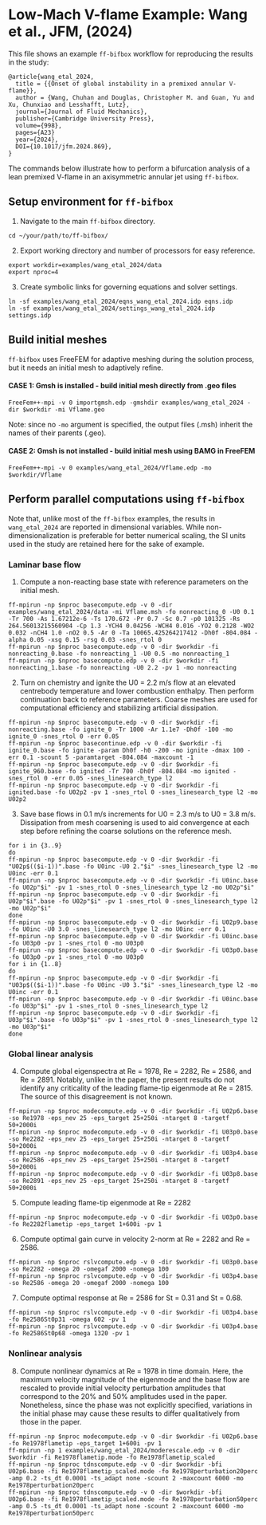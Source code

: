 # Low-Mach V-flame Example: Wang et al., JFM, (2024)
This file shows an example `ff-bifbox` workflow for reproducing the results in the study:
```
@article{wang_etal_2024,
  title = {{Onset of global instability in a premixed annular V-flame}},
  author = {Wang, Chuhan and Douglas, Christopher M. and Guan, Yu and Xu, Chunxiao and Lesshafft, Lutz},
  journal={Journal of Fluid Mechanics},
  publisher={Cambridge University Press},
  volume={998},
  pages={A23}
  year={2024},
  DOI={10.1017/jfm.2024.869},
}
```
The commands below illustrate how to perform a bifurcation analysis of a lean premixed V-flame in an axisymmetric annular jet using `ff-bifbox`.

## Setup environment for `ff-bifbox`
1. Navigate to the main `ff-bifbox` directory.
```
cd ~/your/path/to/ff-bifbox/
```
2. Export working directory and number of processors for easy reference.
```
export workdir=examples/wang_etal_2024/data
export nproc=4
```
3. Create symbolic links for governing equations and solver settings.
```
ln -sf examples/wang_etal_2024/eqns_wang_etal_2024.idp eqns.idp
ln -sf examples/wang_etal_2024/settings_wang_etal_2024.idp settings.idp
```

## Build initial meshes
`ff-bifbox` uses FreeFEM for adaptive meshing during the solution process, but it needs an initial mesh to adaptively refine.
#### CASE 1: Gmsh is installed - build initial mesh directly from .geo files
```
FreeFem++-mpi -v 0 importgmsh.edp -gmshdir examples/wang_etal_2024 -dir $workdir -mi Vflame.geo
```
Note: since no `-mo` argument is specified, the output files (.msh) inherit the names of their parents (.geo).
#### CASE 2: Gmsh is not installed - build initial mesh using BAMG in FreeFEM
```
FreeFem++-mpi -v 0 examples/wang_etal_2024/Vflame.edp -mo $workdir/Vflame
```

## Perform parallel computations using `ff-bifbox`
Note that, unlike most of the `ff-bifbox` examples, the results in `wang_etal_2024` are reported in dimensional variables. While non-dimensionalization is preferable for better numerical scaling, the SI units used in the study are retained here for the sake of example.
### Laminar base flow
1. Compute a non-reacting base state with reference parameters on the initial mesh.
```
ff-mpirun -np $nproc basecompute.edp -v 0 -dir examples/wang_etal_2024/data -mi Vflame.msh -fo nonreacting_0 -U0 0.1 -Tr 700 -As 1.67212e-6 -Ts 170.672 -Pr 0.7 -Sc 0.7 -p0 101325 -Rs 264.56013215560904 -Cp 1.3 -YCH4 0.04256 -WCH4 0.016 -YO2 0.2128 -WO2 0.032 -nCH4 1.0 -nO2 0.5 -Ar 0 -Ta 10065.425264217412 -Dh0f -804.084 -alpha 0.05 -xsg 0.15 -rsg 0.03 -snes_rtol 0
ff-mpirun -np $nproc basecompute.edp -v 0 -dir $workdir -fi nonreacting_0.base -fo nonreacting_1 -U0 0.5 -mo nonreacting_1
ff-mpirun -np $nproc basecompute.edp -v 0 -dir $workdir -fi nonreacting_1.base -fo nonreacting -U0 2.2 -pv 1 -mo nonreacting
```

2. Turn on chemistry and ignite the U0 = 2.2 m/s flow at an elevated centrebody temperature and lower combustion enthalpy. Then perform continuation back to reference parameters. Coarse meshes are used for computational efficiency and stabilizing artificial dissipation. 
```
ff-mpirun -np $nproc basecompute.edp -v 0 -dir $workdir -fi nonreacting.base -fo ignite_0 -Tr 1000 -Ar 1.1e7 -Dh0f -100 -mo ignite_0 -snes_rtol 0 -err 0.05
ff-mpirun -np $nproc basecontinue.edp -v 0 -dir $workdir -fi ignite_0.base -fo ignite -param Dh0f -h0 -200 -mo ignite -dmax 100 -err 0.1 -scount 5 -paramtarget -804.084 -maxcount -1
ff-mpirun -np $nproc basecompute.edp -v 0 -dir $workdir -fi ignite_960.base -fo ignited -Tr 700 -Dh0f -804.084 -mo ignited -snes_rtol 0 -err 0.05 -snes_linesearch_type l2
ff-mpirun -np $nproc basecompute.edp -v 0 -dir $workdir -fi ignited.base -fo U02p2 -pv 1 -snes_rtol 0 -snes_linesearch_type l2 -mo U02p2
```

3. Save base flows in 0.1 m/s increments for U0 = 2.3 m/s to U0 = 3.8 m/s. Dissipation from mesh coarsening is used to aid convergence at each step before refining the coarse solutions on the reference mesh.
```
for i in {3..9}
do
ff-mpirun -np $nproc basecompute.edp -v 0 -dir $workdir -fi "U02p$(($i-1))".base -fo U0inc -U0 2."$i" -snes_linesearch_type l2 -mo U0inc -err 0.1
ff-mpirun -np $nproc basecompute.edp -v 0 -dir $workdir -fi U0inc.base -fo U02p"$i" -pv 1 -snes_rtol 0 -snes_linesearch_type l2 -mo U02p"$i"
ff-mpirun -np $nproc basecompute.edp -v 0 -dir $workdir -fi U02p"$i".base -fo U02p"$i" -pv 1 -snes_rtol 0 -snes_linesearch_type l2 -mo U02p"$i"
done
ff-mpirun -np $nproc basecompute.edp -v 0 -dir $workdir -fi U02p9.base -fo U0inc -U0 3.0 -snes_linesearch_type l2 -mo U0inc -err 0.1
ff-mpirun -np $nproc basecompute.edp -v 0 -dir $workdir -fi U0inc.base -fo U03p0 -pv 1 -snes_rtol 0 -mo U03p0
ff-mpirun -np $nproc basecompute.edp -v 0 -dir $workdir -fi U03p0.base -fo U03p0 -pv 1 -snes_rtol 0 -mo U03p0
for i in {1..8}
do
ff-mpirun -np $nproc basecompute.edp -v 0 -dir $workdir -fi "U03p$(($i-1))".base -fo U0inc -U0 3."$i" -snes_linesearch_type l2 -mo U0inc -err 0.1
ff-mpirun -np $nproc basecompute.edp -v 0 -dir $workdir -fi U0inc.base -fo U03p"$i" -pv 1 -snes_rtol 0 -snes_linesearch_type l2
ff-mpirun -np $nproc basecompute.edp -v 0 -dir $workdir -fi U03p"$i".base -fo U03p"$i" -pv 1 -snes_rtol 0 -snes_linesearch_type l2 -mo U03p"$i"
done
```

### Global linear analysis
4. Compute global eigenspectra at Re = 1978, Re = 2282, Re = 2586, and Re = 2891. Notably, unlike in the paper, the present results do not identify any criticality of the leading flame-tip eigenmode at Re = 2815. The source of this disagreement is not known. 
```
ff-mpirun -np $nproc modecompute.edp -v 0 -dir $workdir -fi U02p6.base -so Re1978 -eps_nev 25 -eps_target 25+250i -ntarget 8 -targetf 50+2000i
ff-mpirun -np $nproc modecompute.edp -v 0 -dir $workdir -fi U03p0.base -so Re2282 -eps_nev 25 -eps_target 25+250i -ntarget 8 -targetf 50+2000i
ff-mpirun -np $nproc modecompute.edp -v 0 -dir $workdir -fi U03p4.base -so Re2586 -eps_nev 25 -eps_target 25+250i -ntarget 8 -targetf 50+2000i
ff-mpirun -np $nproc modecompute.edp -v 0 -dir $workdir -fi U03p8.base -so Re2891 -eps_nev 25 -eps_target 25+250i -ntarget 8 -targetf 50+2000i
```
5. Compute leading flame-tip eigenmode at Re = 2282 
```
ff-mpirun -np $nproc modecompute.edp -v 0 -dir $workdir -fi U03p0.base -fo Re2282flametip -eps_target 1+600i -pv 1
```

6. Compute optimal gain curve in velocity 2-norm at Re = 2282 and Re = 2586.
```
ff-mpirun -np $nproc rslvcompute.edp -v 0 -dir $workdir -fi U03p0.base -so Re2282 -omega 20 -omegaf 2000 -nomega 100
ff-mpirun -np $nproc rslvcompute.edp -v 0 -dir $workdir -fi U03p4.base -so Re2586 -omega 20 -omegaf 2000 -nomega 100
```

7. Compute optimal response at Re = 2586 for St = 0.31 and St = 0.68.
```
ff-mpirun -np $nproc rslvcompute.edp -v 0 -dir $workdir -fi U03p4.base -fo Re2586St0p31 -omega 602 -pv 1
ff-mpirun -np $nproc rslvcompute.edp -v 0 -dir $workdir -fi U03p4.base -fo Re2586St0p68 -omega 1320 -pv 1
```

### Nonlinear analysis
8. Compute nonlinear dynamics at Re = 1978 in time domain. Here, the maximum velocity magnitude of the eigenmode and the base flow are rescaled to provide initial velocity perturbation amplitudes that correspond to the 20% and 50% amplitudes used in the paper. Nonetheless, since the phase was not explicitly specified, variations in the initial phase may cause these results to differ qualitatively from those in the paper.
```
ff-mpirun -np $nproc modecompute.edp -v 0 -dir $workdir -fi U02p6.base -fo Re1978flametip -eps_target 1+600i -pv 1
ff-mpirun -np 1 examples/wang_etal_2024/moderescale.edp -v 0 -dir $workdir -fi Re1978flametip.mode -fo Re1978flametip_scaled
ff-mpirun -np $nproc tdnscompute.edp -v 0 -dir $workdir -bfi U02p6.base -fi Re1978flametip_scaled.mode -fo Re1978perturbation20perc -amp 0.2 -ts_dt 0.0001 -ts_adapt none -scount 2 -maxcount 6000 -mo Re1978perturbation20perc
ff-mpirun -np $nproc tdnscompute.edp -v 0 -dir $workdir -bfi U02p6.base -fi Re1978flametip_scaled.mode -fo Re1978perturbation50perc -amp 0.5 -ts_dt 0.0001 -ts_adapt none -scount 2 -maxcount 6000 -mo Re1978perturbation50perc
```